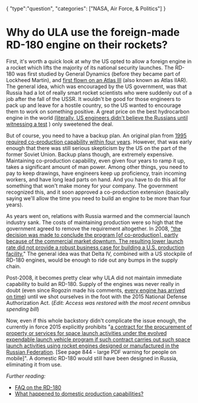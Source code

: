 {
    "type":"question",
    "categories": ["NASA, Air Force, & Politics"]
}

# Why do ULA use the foreign-made RD-180 engine on their rockets?

First, it's worth a quick look at why the US opted to allow a foreign engine in a rocket which lifts the majority of its national security launches. The RD-180 was first studied by General Dynamics (before they became part of Lockheed Martin), and [first flown on an Atlas III](http://www.ilslaunch.com/newsroom/news-releases/lockheed-martin-selects-rd-180-power-atlas-iiar) (also known as Atlas IIAR). The general idea, which was encouraged by the US government, was that Russia had a lot of really smart rocket scientists who were suddenly out of a job after the fall of the USSR. It wouldn't be good for those engineers to pack up and leave for a hostile country, so the US wanted to encourage them to work on something positive. A great price on the best hydrocarbon engine in the world [\(literally, US engineers didn't believe the Russians until witnessing a test](https://www.youtube.com/watch?v=AyBan_LTjvM) ) only sweetened the deal.

But of course, you need to have a backup plan. An original plan from [1995 required co-production capability within four years](http://www.spacepolitics.com/wp-content/uploads/2014/05/Mitchell_Report_May2014.pdf). However, that was early enough that there was still serious skepticism by the US on the part of the former Soviet Union.
Backup plans though, are extremely expensive. Maintaining co-production capability, even given four years to ramp it up, takes a significant amount of man power. Among other things, you need to pay to keep drawings, have engineers keep up proficiency, train incoming workers, and have long lead parts on hand. And you have to do this all for something that won't make money for your company. The government recognized this, and it soon approved a co-production extension (basically saying we'll allow the time you need to build an engine to be more than four years).

As years went on, relations with Russia warmed and the commercial launch industry sank. The costs of maintaining production were so high that the government agreed to remove the requirement altogether. In 2008, ["the decision was made to conclude the program \[of co-production\], partly because of the commercial market downturn. The resulting lower launch rate did not provide a robust business case for building a U.S. production facility.](http://forum.nasaspaceflight.com/index.php?PHPSESSID=bi1d2tl1lmgtq0ehdt8ff7f223&topic=14224.0;all)" The general idea was that Delta IV, combined with a US stockpile of RD-180 engines, would be enough to ride out any bumps in the supply chain.

Post-2008, it becomes pretty clear why ULA did not maintain immediate capability to build an RD-180. Supply of the engines was never really in doubt (even since Rogozin made his comments, [every engine has arrived on time](http://spacenews.com/41622ula-takes-delivery-of-two-rd-180-rocket-engines-from-russia/)) until we shot ourselves in the foot with the 2015 National Defense Authorization Act. (*Edit: Access was restored with the most recent omnibus spending bill*)

Now, even if this whole backstory didn't complicate the issue enough, the currently in force 2015 explicitly prohibits "[a contract for the procurement of property or services for space launch activities under the evolved expendable launch vehicle program if such contract carries out such space launch activities using rocket engines designed or manufactured in the Russian Federation](http://www.armed-services.senate.gov/imo/media/doc/CPRT-113-HPRT-RU00-S1847.pdf). [See page 844 - large PDF warning for people on mobile]".  A domestic RD-180 would still have been designed in Russia, eliminating it from use.  

*Further reading:*

* [FAQ on the RD-180](https://www.reddit.com/r/spacex/comments/3u91s4/rep_mike_coffman_rcolo_asks_air_force_to_review/cxd5c7q)
* [What happened to domestic production capabilities?](https://www.reddit.com/r/spacex/comments/3u91s4/rep_mike_coffman_rcolo_asks_air_force_to_review/cxdrm05)
